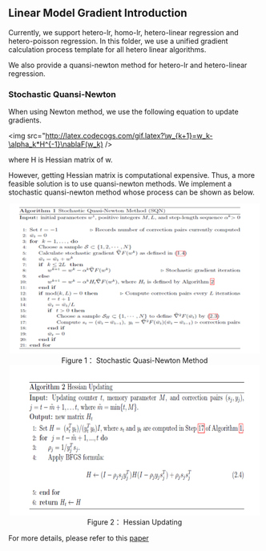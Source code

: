 ## Linear Model Gradient Introduction

Currently, we support hetero-lr, homo-lr, hetero-linear regression and hetero-poisson regression. In this folder, we use a unified gradient calculation process template for all hetero linear algorithms.

We also provide a quansi-newton method for hetero-lr and hetero-linear regression.

### Stochastic Quansi-Newton

When using Newton method, we use the following equation to update gradients.

<img src="http://latex.codecogs.com/gif.latex?\w_{k+1}=w_k-\alpha_k*H^{-1}\nablaF(w_k) />

where H is Hessian matrix of w.

However, getting Hessian matrix is computational expensive. Thus, a more feasible solution is to use quansi-newton methods. We implement a stochastic quansi-newton method whose process can be shown as below.

 <div style="text-align:center", align=center>
<img src="../images/sqn_1.png" alt="samples" width="500" height="300" /><br/>
Figure 1： Stochastic Quasi-Newton Method
</div>

 <div style="text-align:center", align=center>
<img src="../images/sqn_2.png" alt="samples" width="500" height="300" /><br/>
Figure 2： Hessian Updating
</div>

For more details, please refer to this [paper](https://arxiv.org/abs/1912.00513v2)